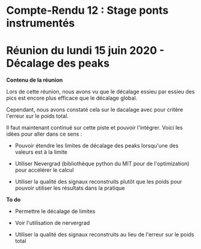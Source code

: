 # **Compte-Rendu 12 : Stage ponts instrumentés**

# **Réunion du lundi 15 juin 2020 - Décalage des peaks**


**Contenu de la réunion**

Lors de cette réunion, nous avons vu que le décalage essieu par essieu des pics est encore plus efficace que le décalage global.

Cependant, nous avons constaté cela sur le dacalage avec pour critère l'erreur sur le poids total.

Il faut maintenant continué sur cette piste et pouvoir l'intégrer. Voici les idées pour aller dans ce sens :

- Pouvoir étendre les limites de décalage des peaks lorsqu'une des valeurs est à la limite

- Utiliser Nevergrad (bibliothèque python du MIT pour de l'optimization) pour accélérer le calcul

- Utiliser la qualité des signaux reconstruits plutôt que les poids pour pouvoir utiliser les résultats dans la pratique



**To do**

- Permettre le décalage de limites

- Voir l'utilisation de nervergrad

- Utiliser la qualité des signaux reconstruits au lieu de l'erreur sur le poids total

